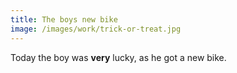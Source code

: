```yaml
---
title: The boys new bike
image: /images/work/trick-or-treat.jpg
---
```



Today the boy was **very** lucky, as he got a new bike. 

